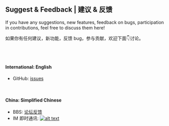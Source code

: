

## Suggest  & Feedback | 建议 & 反馈

If you have any suggestions, new features, feedback on bugs, participation in contributions, feel free to discuss them here!

如果你有任何建议，新功能，反馈 bug，参与贡献，欢迎下面👇讨论。

<br><br>

#### International: English

- GitHub: [issues](https://github.com/XMuli/SunnyPages/issues)

<br>

#### China: Simplified Chinese

- BBS: [论坛反馈](https://txc.qq.com/products/649489)
- IM 即时通讯: [![alt text](https://img.shields.io/badge/QQ_群-418103279-brightgreen)](https://qm.qq.com/q/X6tar2pWWk)

